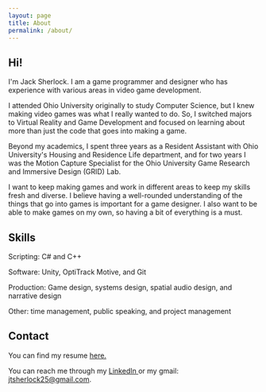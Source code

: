 ```yaml
---
layout: page
title: About
permalink: /about/
---
```

## Hi!

I'm Jack Sherlock. I am a game programmer and designer who has experience with various areas in video game development.

I attended Ohio University originally to study Computer Science, but I knew making video games was what I really wanted to do. So, I switched majors to Virtual Reality and Game Development and focused on learning about more than just the code that goes into making a game. 

Beyond my academics, I spent three years as a Resident Assistant with Ohio University's Housing and Residence Life department, and for two years I was the Motion Capture Specialist for the Ohio University Game Research and Immersive Design (GRID) Lab. 

I want to keep making games and work in different areas to keep my skills fresh and diverse. I believe having a well-rounded understanding of the things that go into games is important for a game designer. I also want to be able to make games on my own, so having a bit of everything is a must. 

## Skills

Scripting: C# and C++

Software: Unity, OptiTrack Motive, and Git

Production: Game design, systems design, spatial audio design, and narrative design

Other: time management, public speaking, and project management

## Contact

You can find my resume [here.](/assets/SherlockResume_Revised2.pdf)

You can reach me through my <a href="https://www.linkedin.com/in/j-sherlock-m110/"> LinkedIn </a> or my gmail: jtsherlock25@gmail.com. 

